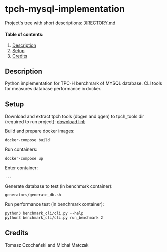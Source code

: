 # tpch-mysql-implementation
Project's tree with short descriptions: [DIRECTORY.md](./DIRECTORY.md)

#### Table of contents: 
1. [Description](#description)
1. [Setup](#setup)
1. [Credits](#credits)

## Description
Python implementation for TPC-H benchmark of MYSQL database. 
CLI tools for measures database performance in docker.

## Setup

Download and extract tpch tools (dbgen and qgen) to tpch_tools dir (required to run project):
[download link](http://tpc.org/tpc_documents_current_versions/download_programs/tools-download-request5.asp?bm_type=TPC-H&bm_vers=3.0.0&mode=CURRENT-ONLY "tpch tools")

Build and prepare docker images:
```shell
docker-compose build
```

Run containers:
```shell
docker-compose up
```

Enter container:
```shell
...
```

Generate database to test (in benchmark container):
```shell
generators/generate_db.sh
```

Run performance test (in benchmark container):
```shell
python3 benchmark_cli/cli.py --help
python3 benchmark_cli/cli.py run_benchmark 2
```



## Credits
Tomasz Czochański and Michał Matczak